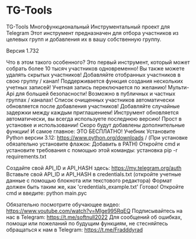 # TG-Tools
TG-Tools  Многофункциональный Инструментальный проект для Telegram
Этот инструмент предназначен для отбора участников из целевых групп и добавления их в вашу собственную группу.

Версия 1.732


Что в этом такого особенного?
Это первый инструмент, который может собрать более 10 тысяч участников одновременно!
Вы также можете удалять скрытых участников!
Добавляйте отобранных участников в свою группу / канал!
Поддерживается функция создания нескольких учетных записей!
Учетная запись переключается по желанию!
Мульти-Api для большей безопасности!
Возможно в публичных и частных группах / каналах!
Список очищенных участников автоматически обновляется после добавления участников!
Добавляйте случайные задержки между каждым приглашением!
Инструмент обновляется автоматически, вы всегда используете последнюю версию!
Прост в установке и использовании!
Скоро будут добавлены дополнительные функции!
И самое главное: ЭТО БЕСПЛАТНО!
Учебник
Установите Python версии 3.12: https://www.python.org/downloads / (При установке обязательно установите флажок: Добавить в PATH)
Откройте cmd и установите требования с помощью этой команды:
установка pip -r requirements.txt

Создайте свой API_ID и API_HASH здесь: https://my.telegram.org/auth
Вставьте свой API_ID и API_HASH в credentials.txt (откройте учетные данные с помощью блокнота или текстового редактора) Формат должен быть таким же, как 'credentials_example.txt'
Готово! Откройте cmd и введите:
python main.pyc

Обязательно посмотрите обучающее видео: https://www.youtube.com/watch?v=MIge995RqEQ
Подписывайтесь на нас в Telegram: https://t.me/softnull2022 Для сообщений об ошибках, 
помощи или пожеланий по будущим функциям, 
не стесняйтесь обращаться к нам в Telegram: https://t.me/Fradddyrad

